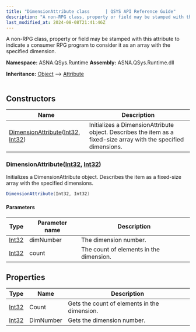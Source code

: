 ```yaml
---
title: "DimensionAttribute class      | QSYS API Reference Guide"
description: "A non-RPG class, property or field may be stamped with this attribute to indicate a consumer RPG program to consider it as an array with the specified"
last_modified_at: 2024-08-08T21:41:46Z
---
```


A non-RPG class, property or field may be stamped with this attribute to indicate a consumer RPG program to consider it as an array with the specified dimension.

**Namespace:** ASNA.QSys.Runtime
**Assembly:** ASNA.QSys.Runtime.dll

**Inheritance:** [Object](https://docs.microsoft.com/en-us/dotnet/api/system.object) --> [Attribute](https://docs.microsoft.com/en-us/dotnet/api/system.attribute)
<br>
<br>

## Constructors

| Name | Description |
| --- | --- |
| [DimensionAttribute](#dimensionattributeint32-int32)([Int32](https://docs.microsoft.com/en-us/dotnet/api/system.int32), [Int32](https://docs.microsoft.com/en-us/dotnet/api/system.int32)) | Initializes a DimensionAttribute object. Describes the item as a fixed-size array with the specified dimensions.

### DimensionAttribute([Int32](https://docs.microsoft.com/en-us/dotnet/api/system.int32), [Int32](https://docs.microsoft.com/en-us/dotnet/api/system.int32))

Initializes a DimensionAttribute object. Describes the item as a fixed-size array with the specified dimensions.

```cs
DimensionAttribute(Int32, Int32)
```

#### Parameters

| Type | Parameter name | Description
| --- | --- | ---
| [Int32](https://docs.microsoft.com/en-us/dotnet/api/system.int32) | dimNumber | The dimension number.
| [Int32](https://docs.microsoft.com/en-us/dotnet/api/system.int32) | count | The count of elements in the dimension.

## Properties

| Type | Name | Description
| --- | --- | --- 
| [Int32](https://learn.microsoft.com/en-us/dotnet/csharp/language-reference/builtin-types/integral-numeric-types) | Count | Gets the count of elements in the dimension. |
| [Int32](https://learn.microsoft.com/en-us/dotnet/csharp/language-reference/builtin-types/integral-numeric-types) | DimNumber | Gets the dimension number. |
